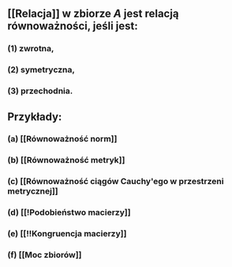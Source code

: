 ## [[Relacja]] w zbiorze $A$ jest **relacją równoważności**, jeśli jest:
### (1) zwrotna,
### (2) symetryczna,
### (3) przechodnia.

## **Przykłady**:
### (a) [[Równoważność norm]]
### (b) [[Równoważność metryk]]
### (c) [[Równoważność ciągów Cauchy'ego w przestrzeni metrycznej]]
### (d) [[!Podobieństwo macierzy]]
### (e) [[!!Kongruencja macierzy]]
### (f) [[Moc zbiorów]]
